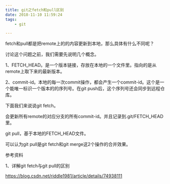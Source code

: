 ```yaml
---
title: git之fetch和pull区别
date: 2018-11-10 11:59:24
tags:
	- git

---
```




fetch和pull都是把remote上的的内容更新到本地，那么具体有什么不同呢？

讨论这个问题之前，我们需要先说明几个概念。

1、FETCH_HEAD。是一个版本链接，存放在本地的一个文件里。指向的是从remote上取下来的最新版本。

2、commit-id。本地的每一次commit操作，都会产生一个commit-id。这个是一个能唯一标识一个版本的的序列号。在git push后，这个序列号还会同步到远程仓库。



下面我们来说说git fetch。

会更新所有remote的对应分支的所有commit-id。并且记录到.git/FETCH_HEAD里。



git pull，基于本地的FETCH_HEAD文件。

可以认为git pull是git fetch和git merge这2个操作的合并效果。









参考资料

1、详解git fetch与git pull的区别

https://blog.csdn.net/riddle1981/article/details/74938111